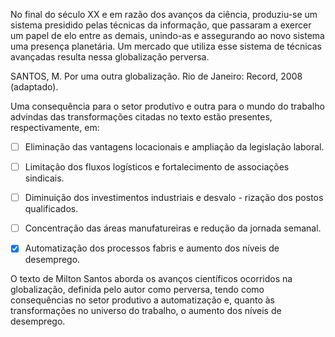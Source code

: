 

No final do século XX e em razão dos avanços da ciência, produziu-se um sistema presidido pelas técnicas da informação, que passaram a exercer um papel de elo entre as demais, unindo-as e assegurando ao novo sistema uma presença planetária. Um mercado que utiliza esse sistema de técnicas avançadas resulta nessa globalização perversa.

SANTOS, M. Por uma outra globalização. Rio de Janeiro: Record, 2008 (adaptado).

Uma consequência para o setor produtivo e outra para o mundo do trabalho advindas das transformações citadas no texto estão presentes, respectivamente, em:



- [ ] Eliminação das vantagens locacionais e ampliação da legislação laboral.
- [ ] Limitação dos fluxos logísticos e fortalecimento de associações sindicais.
- [ ] Diminuição dos investimentos industriais e desvalo - rização dos postos qualificados.
- [ ] Concentração das áreas manufatureiras e redução da jornada semanal.
- [x] Automatização dos processos fabris e aumento dos níveis de desemprego.


O texto de Milton Santos aborda os avanços científicos ocorridos na globalização, definida pelo autor como perversa, tendo como consequências no setor produtivo a automatização e, quanto às transformações no universo do trabalho, o aumento dos níveis de desemprego.

        